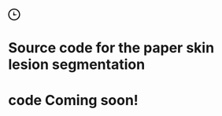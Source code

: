 
<!DOCTYPE html>
<html>
<head>

<meta charset=utf-8>
<meta http-equiv=x-ua-compatible content="ie=edge">
<title>Coming soon!</title>
<link rel=stylesheet href=normalize.css>
<link rel=stylesheet href=the.css>
<meta name=viewport content="width=device-width, initial-scale=1, maximum-scale=1">

</head>
<body>

<svg xmlns="http://www.w3.org/2000/svg" width=24 height=24 viewBox="0 0 24 24"><path d="M12 2c5.514 0 10 4.486 10 10s-4.486 10-10 10S2 17.514 2 12 6.486 2 12 2zm0-2C5.373 0 0 5.373 0 12s5.373 12 12 12 12-5.373 12-12S18.627 0 12 0zm5.848 12.46c.202.037.202.332 0 .37-1.906.362-6.044 1.112-6.546 1.112a1.3 1.3 0 0 1-1.3-1.3c0-.513.77-5.448 1.124-7.446.034-.192.312-.18.343.014l.984 6.238 5.394 1.01z"/></svg>

<h1> Source code for the paper skin lesion segmentation</h1>
<h1>code Coming soon!</h1>

</body>
</html>
